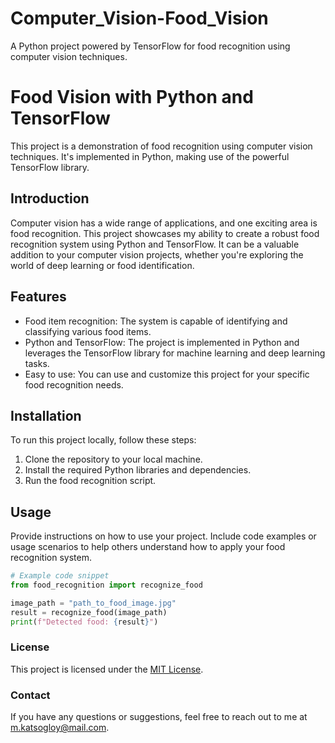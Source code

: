 # Computer_Vision-Food_Vision
A Python project powered by TensorFlow for food recognition using computer vision techniques.

# Food Vision with Python and TensorFlow

This project is a demonstration of food recognition using computer vision techniques. It's implemented in Python, making use of the powerful TensorFlow library.

## Introduction

Computer vision has a wide range of applications, and one exciting area is food recognition. This project showcases my ability to create a robust food recognition system using Python and TensorFlow. It can be a valuable addition to your computer vision projects, whether you're exploring the world of deep learning or food identification.

## Features

- Food item recognition: The system is capable of identifying and classifying various food items.
- Python and TensorFlow: The project is implemented in Python and leverages the TensorFlow library for machine learning and deep learning tasks.
- Easy to use: You can use and customize this project for your specific food recognition needs.

## Installation

To run this project locally, follow these steps:

1. Clone the repository to your local machine.
3. Install the required Python libraries and dependencies.
4. Run the food recognition script.

## Usage

Provide instructions on how to use your project. Include code examples or usage scenarios to help others understand how to apply your food recognition system.

```python
# Example code snippet
from food_recognition import recognize_food

image_path = "path_to_food_image.jpg"
result = recognize_food(image_path)
print(f"Detected food: {result}") 
```

### License
This project is licensed under the [MIT License](https://chat.openai.com/c/LICENSE).

### Contact
If you have any questions or suggestions, feel free to reach out to me at [m.katsogloy@mail.com](mailto:m.katsogloy@gmail.com).
